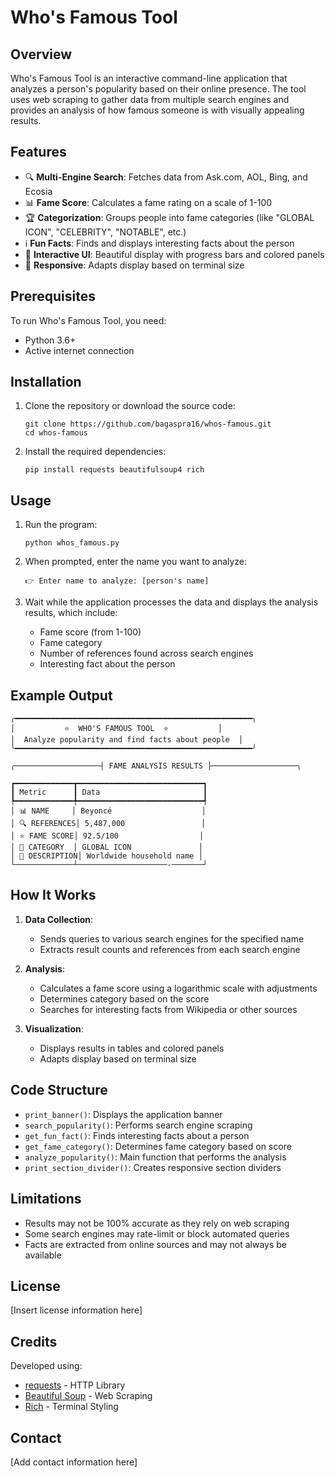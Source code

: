 # Who's Famous Tool

## Overview
Who's Famous Tool is an interactive command-line application that analyzes a person's popularity based on their online presence. The tool uses web scraping to gather data from multiple search engines and provides an analysis of how famous someone is with visually appealing results.

## Features
- 🔍 **Multi-Engine Search**: Fetches data from Ask.com, AOL, Bing, and Ecosia
- 📊 **Fame Score**: Calculates a fame rating on a scale of 1-100
- 🏆 **Categorization**: Groups people into fame categories (like "GLOBAL ICON", "CELEBRITY", "NOTABLE", etc.)
- ℹ️ **Fun Facts**: Finds and displays interesting facts about the person
- 🎨 **Interactive UI**: Beautiful display with progress bars and colored panels
- 📱 **Responsive**: Adapts display based on terminal size

## Prerequisites
To run Who's Famous Tool, you need:
- Python 3.6+
- Active internet connection

## Installation
1. Clone the repository or download the source code:
   ```
   git clone https://github.com/bagaspra16/whos-famous.git
   cd whos-famous
   ```

2. Install the required dependencies:
   ```
   pip install requests beautifulsoup4 rich
   ```

## Usage
1. Run the program:
   ```
   python whos_famous.py
   ```

2. When prompted, enter the name you want to analyze:
   ```
   👉 Enter name to analyze: [person's name]
   ```

3. Wait while the application processes the data and displays the analysis results, which include:
   - Fame score (from 1-100)
   - Fame category
   - Number of references found across search engines
   - Interesting fact about the person

## Example Output
```
╭━━━━━━━━━━━━━━━━━━━━━━━━━━━━━━━━━━━━━━━━━━━━━━━━━━━━━╮
│           ⭐️  WHO'S FAMOUS TOOL  ⭐️           │
│  Analyze popularity and find facts about people  │
╰━━━━━━━━━━━━━━━━━━━━━━━━━━━━━━━━━━━━━━━━━━━━━━━━━━━━━╯

╭───────────────────┤ FAME ANALYSIS RESULTS ├───────────────────╮

┏━━━━━━━━━━━━━┳━━━━━━━━━━━━━━━━━━━━━━━━━━━━┓
┃ Metric      ┃ Data                       ┃
┡━━━━━━━━━━━━━╇━━━━━━━━━━━━━━━━━━━━━━━━━━━━┩
│ 📊 NAME     │ Beyoncé                    │
│ 🔍 REFERENCES│ 5,487,000                 │
│ ⭐ FAME SCORE│ 92.5/100                  │
│ 👑 CATEGORY  │ GLOBAL ICON               │
│ 📝 DESCRIPTION│ Worldwide household name │
└─────────────┴────────────────────-───────┘
```

## How It Works
1. **Data Collection**:
   - Sends queries to various search engines for the specified name
   - Extracts result counts and references from each search engine

2. **Analysis**:
   - Calculates a fame score using a logarithmic scale with adjustments
   - Determines category based on the score
   - Searches for interesting facts from Wikipedia or other sources

3. **Visualization**:
   - Displays results in tables and colored panels
   - Adapts display based on terminal size

## Code Structure
- `print_banner()`: Displays the application banner
- `search_popularity()`: Performs search engine scraping
- `get_fun_fact()`: Finds interesting facts about a person
- `get_fame_category()`: Determines fame category based on score
- `analyze_popularity()`: Main function that performs the analysis
- `print_section_divider()`: Creates responsive section dividers

## Limitations
- Results may not be 100% accurate as they rely on web scraping
- Some search engines may rate-limit or block automated queries
- Facts are extracted from online sources and may not always be available

## License
[Insert license information here]

## Credits
Developed using:
- [requests](https://requests.readthedocs.io/) - HTTP Library
- [Beautiful Soup](https://www.crummy.com/software/BeautifulSoup/) - Web Scraping
- [Rich](https://github.com/Textualize/rich) - Terminal Styling

## Contact
[Add contact information here]
